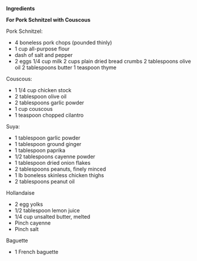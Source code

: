 **Ingredients** 

**For Pork Schnitzel with Couscous**

Pork Schnitzel:

- 4 boneless pork chops (pounded thinly)
- 1 cup all-purpose flour
- dash of salt and pepper 
- 2  eggs
1/4 cup milk
2 cups plain dried bread crumbs
2 tablespoons olive oil
2 tablespoons butter
1 teaspoon thyme

Couscous:

- 1 1/4 cup chicken stock
- 2 tablespoon olive oil
- 2 tablespoons garlic powder
- 1 cup couscous
- 1 teaspoon chopped cilantro

Suya:

- 1 tablespoon garlic powder
- 1 tablespoon ground ginger
- 1 tablespoon paprika
- 1/2 tablespoons cayenne powder
- 1 tablespoon dried onion flakes
- 2 tablespoons peanuts, finely minced
- 1 lb boneless skinless chicken thighs
- 2 tablespoons peanut oil

Hollandaise

- 2 egg yolks
- 1/2 tablespoon lemon juice
- 1/4 cup unsalted butter, melted
- Pinch cayenne
- Pinch salt

Baguette
- 1 French baguette

